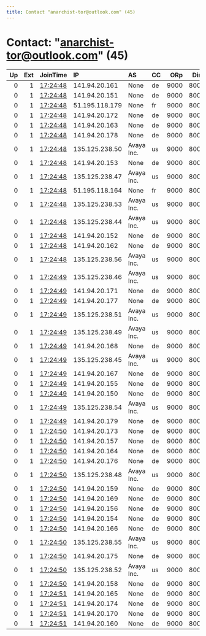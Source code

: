 ```yaml
---
title: Contact "anarchist-tor@outlook.com" (45)
---
```


# Contact: "anarchist-tor@outlook.com" (45)

|   Up |   Ext | JoinTime                                                                                            | IP             | AS         | CC   |   ORp |   Dirp | OS    | Version   | Nickname   |   eFamMembers |
|-----:|------:|:----------------------------------------------------------------------------------------------------|:---------------|:-----------|:-----|------:|-------:|:------|:----------|:-----------|--------------:|
|    0 |     1 | [17:24:48](https://metrics.torproject.org/rs.html#details/13E0F6D9338DCFE5B1406AA3BF29381B8B38EF7D) | 141.94.20.161  | None       | de   |  9000 |   8000 | Linux | 0.4.5.7   | AnArChY    |            45 |
|    0 |     1 | [17:24:48](https://metrics.torproject.org/rs.html#details/447B7ABDE7391CAF446252856C29953168D7B857) | 141.94.20.151  | None       | de   |  9000 |   8000 | Linux | 0.4.5.7   | AnArChY    |            45 |
|    0 |     1 | [17:24:48](https://metrics.torproject.org/rs.html#details/4D611B55B14CE3216D18E2DD0C14B128496B6D70) | 51.195.118.179 | None       | fr   |  9000 |   8000 | Linux | 0.4.5.7   | AnArChY    |            45 |
|    0 |     1 | [17:24:48](https://metrics.torproject.org/rs.html#details/4FFCED1CDF2ED2E13F36BF92FA26335AFD199CF7) | 141.94.20.172  | None       | de   |  9000 |   8000 | Linux | 0.4.5.7   | AnArChY    |            45 |
|    0 |     1 | [17:24:48](https://metrics.torproject.org/rs.html#details/5F95BB55CE33D07DD9B50BE4D1C52E4F7C1C6279) | 141.94.20.163  | None       | de   |  9000 |   8000 | Linux | 0.4.5.7   | AnArChY    |            45 |
|    0 |     1 | [17:24:48](https://metrics.torproject.org/rs.html#details/6475AB6BA40CBE1ED4DDC49FA3673CB931F89EA1) | 141.94.20.178  | None       | de   |  9000 |   8000 | Linux | 0.4.5.7   | AnArChY    |            45 |
|    0 |     1 | [17:24:48](https://metrics.torproject.org/rs.html#details/76DC8388115B6E36786E14A264D9117C063F9371) | 135.125.238.50 | Avaya Inc. | us   |  9000 |   8000 | Linux | 0.4.5.7   | AnArChY    |            45 |
|    0 |     1 | [17:24:48](https://metrics.torproject.org/rs.html#details/7C264519C3DEFB731D3D0019FCE503770A40D17C) | 141.94.20.153  | None       | de   |  9000 |   8000 | Linux | 0.4.5.7   | AnArChY    |            45 |
|    0 |     1 | [17:24:48](https://metrics.torproject.org/rs.html#details/7CC5E82FDCE3F290E77B4C7A4B26A5517B7257B8) | 135.125.238.47 | Avaya Inc. | us   |  9000 |   8000 | Linux | 0.4.5.7   | AnArChY    |            45 |
|    0 |     1 | [17:24:48](https://metrics.torproject.org/rs.html#details/81990F4640AD229EDF4B44F8EC2FF5C5EF5519FC) | 51.195.118.164 | None       | fr   |  9000 |   8000 | Linux | 0.4.5.7   | AnArChY    |            45 |
|    0 |     1 | [17:24:48](https://metrics.torproject.org/rs.html#details/90A5CADEF076D6283AC91954D83FCD6B5A64B294) | 135.125.238.53 | Avaya Inc. | us   |  9000 |   8000 | Linux | 0.4.5.7   | AnArChY    |            45 |
|    0 |     1 | [17:24:48](https://metrics.torproject.org/rs.html#details/9406BD5451FA835BE8402E06A9B971826320473B) | 135.125.238.44 | Avaya Inc. | us   |  9000 |   8000 | Linux | 0.4.5.7   | AnArChY    |            45 |
|    0 |     1 | [17:24:48](https://metrics.torproject.org/rs.html#details/CA7DDAC7656B4445B802CF093633E0F45F81DF58) | 141.94.20.152  | None       | de   |  9000 |   8000 | Linux | 0.4.5.7   | AnArChY    |            45 |
|    0 |     1 | [17:24:48](https://metrics.torproject.org/rs.html#details/D39567AADCD8A722A8DB05A73344FB7EB2D2D94B) | 141.94.20.162  | None       | de   |  9000 |   8000 | Linux | 0.4.5.7   | AnArChY    |            45 |
|    0 |     1 | [17:24:48](https://metrics.torproject.org/rs.html#details/D713E33D51A921F89C7459ED45C500654551FB30) | 135.125.238.56 | Avaya Inc. | us   |  9000 |   8000 | Linux | 0.4.5.7   | AnArChY    |            45 |
|    0 |     1 | [17:24:49](https://metrics.torproject.org/rs.html#details/039478A54681D294418D671BC59FF077F8826DE7) | 135.125.238.46 | Avaya Inc. | us   |  9000 |   8000 | Linux | 0.4.5.7   | AnArChY    |            45 |
|    0 |     1 | [17:24:49](https://metrics.torproject.org/rs.html#details/2C4516CE6D66F7363690BE20C39EB2884E1EE42C) | 141.94.20.171  | None       | de   |  9000 |   8000 | Linux | 0.4.5.7   | AnArChY    |            45 |
|    0 |     1 | [17:24:49](https://metrics.torproject.org/rs.html#details/32E8C7430726F9A3BBE5B08D20CEA7E1825675CA) | 141.94.20.177  | None       | de   |  9000 |   8000 | Linux | 0.4.5.7   | AnArChY    |            45 |
|    0 |     1 | [17:24:49](https://metrics.torproject.org/rs.html#details/3C761472CB44A2169D811E23E88DD411A36E85E2) | 135.125.238.51 | Avaya Inc. | us   |  9000 |   8000 | Linux | 0.4.5.7   | AnArChY    |            45 |
|    0 |     1 | [17:24:49](https://metrics.torproject.org/rs.html#details/4C1478885A9AD4CBFE084F92223F7FEBB5678DAE) | 135.125.238.49 | Avaya Inc. | us   |  9000 |   8000 | Linux | 0.4.5.7   | AnArChY    |            45 |
|    0 |     1 | [17:24:49](https://metrics.torproject.org/rs.html#details/507BCA1A1AD826758C84EB2FFFC8419A9A3A6F30) | 141.94.20.168  | None       | de   |  9000 |   8000 | Linux | 0.4.5.7   | AnArChY    |            45 |
|    0 |     1 | [17:24:49](https://metrics.torproject.org/rs.html#details/6C4FB382455C196ADD8ED01210CF45E6F927A8AB) | 135.125.238.45 | Avaya Inc. | us   |  9000 |   8000 | Linux | 0.4.5.7   | AnArChY    |            45 |
|    0 |     1 | [17:24:49](https://metrics.torproject.org/rs.html#details/722BF875A46D0F38093EEBCEFFB01AC6C9120CF1) | 141.94.20.167  | None       | de   |  9000 |   8000 | Linux | 0.4.5.7   | AnArChY    |            45 |
|    0 |     1 | [17:24:49](https://metrics.torproject.org/rs.html#details/7C24194B77D6F3A1D15781AE199748E092EAE30F) | 141.94.20.155  | None       | de   |  9000 |   8000 | Linux | 0.4.5.7   | AnArChY    |            45 |
|    0 |     1 | [17:24:49](https://metrics.torproject.org/rs.html#details/9E4BC9BDBFE929DA09859864FD7814F70467A938) | 141.94.20.150  | None       | de   |  9000 |   8000 | Linux | 0.4.5.7   | AnArChY    |            45 |
|    0 |     1 | [17:24:49](https://metrics.torproject.org/rs.html#details/B8E868F5897E904F76F747AB1ACBC047E522E65F) | 135.125.238.54 | Avaya Inc. | us   |  9000 |   8000 | Linux | 0.4.5.7   | AnArChY    |            45 |
|    0 |     1 | [17:24:49](https://metrics.torproject.org/rs.html#details/D430475BA6704897E9403F956F1C3CD6D12F9546) | 141.94.20.179  | None       | de   |  9000 |   8000 | Linux | 0.4.5.7   | AnArChY    |            45 |
|    0 |     1 | [17:24:50](https://metrics.torproject.org/rs.html#details/05490A9F75092C5FA6881981983E668B9A09DCF1) | 141.94.20.173  | None       | de   |  9000 |   8000 | Linux | 0.4.5.7   | AnArChY    |            45 |
|    0 |     1 | [17:24:50](https://metrics.torproject.org/rs.html#details/191309092A6E0DC3F9F8F372C9AD1B7DDB2C4DB2) | 141.94.20.157  | None       | de   |  9000 |   8000 | Linux | 0.4.5.7   | AnArChY    |            45 |
|    0 |     1 | [17:24:50](https://metrics.torproject.org/rs.html#details/1CC1C45A138036B740C301FE0DB12C5E67535A00) | 141.94.20.164  | None       | de   |  9000 |   8000 | Linux | 0.4.5.7   | AnArChY    |            45 |
|    0 |     1 | [17:24:50](https://metrics.torproject.org/rs.html#details/47D73F344BAAF354B74FB9A10C8BD273D18B3C02) | 141.94.20.176  | None       | de   |  9000 |   8000 | Linux | 0.4.5.7   | AnArChY    |            45 |
|    0 |     1 | [17:24:50](https://metrics.torproject.org/rs.html#details/786DFE986CEFF1E29595DA804091B741C07256FB) | 135.125.238.48 | Avaya Inc. | us   |  9000 |   8000 | Linux | 0.4.5.7   | AnArChY    |            45 |
|    0 |     1 | [17:24:50](https://metrics.torproject.org/rs.html#details/8AC34109F9535598CFFDDC759FE3099FB3C56300) | 141.94.20.159  | None       | de   |  9000 |   8000 | Linux | 0.4.5.7   | AnArChY    |            45 |
|    0 |     1 | [17:24:50](https://metrics.torproject.org/rs.html#details/8C37A1FF65E2B99BB578D51991D7EF43472C03C6) | 141.94.20.169  | None       | de   |  9000 |   8000 | Linux | 0.4.5.7   | AnArChY    |            45 |
|    0 |     1 | [17:24:50](https://metrics.torproject.org/rs.html#details/9BD182D40134C19AF5075BD017D45FC419062172) | 141.94.20.156  | None       | de   |  9000 |   8000 | Linux | 0.4.5.7   | AnArChY    |            45 |
|    0 |     1 | [17:24:50](https://metrics.torproject.org/rs.html#details/A8D7B0B2870AD956496E5D922FD8CA11FB030188) | 141.94.20.154  | None       | de   |  9000 |   8000 | Linux | 0.4.5.7   | AnArChY    |            45 |
|    0 |     1 | [17:24:50](https://metrics.torproject.org/rs.html#details/B57D388851E0F3ECFA444C71B3ECAEEC9898BF8A) | 141.94.20.166  | None       | de   |  9000 |   8000 | Linux | 0.4.5.7   | AnArChY    |            45 |
|    0 |     1 | [17:24:50](https://metrics.torproject.org/rs.html#details/C03223D4E004721A479BE3E5F423ACDDE3B3F5A1) | 135.125.238.55 | Avaya Inc. | us   |  9000 |   8000 | Linux | 0.4.5.7   | AnArChY    |            45 |
|    0 |     1 | [17:24:50](https://metrics.torproject.org/rs.html#details/DD64A12338FA07D5FD4ECD182D86A3E95478D8F2) | 141.94.20.175  | None       | de   |  9000 |   8000 | Linux | 0.4.5.7   | AnArChY    |            45 |
|    0 |     1 | [17:24:50](https://metrics.torproject.org/rs.html#details/DEA6A8323252CA116E50E8DC953FB83115A311DC) | 135.125.238.52 | Avaya Inc. | us   |  9000 |   8000 | Linux | 0.4.5.7   | AnArChY    |            45 |
|    0 |     1 | [17:24:50](https://metrics.torproject.org/rs.html#details/FF8FB294762A51F35D85587ECF50FFD54D7ED5E5) | 141.94.20.158  | None       | de   |  9000 |   8000 | Linux | 0.4.5.7   | AnArChY    |            45 |
|    0 |     1 | [17:24:51](https://metrics.torproject.org/rs.html#details/5DE92D99345AE793A52C30881F751ECA41491F9C) | 141.94.20.165  | None       | de   |  9000 |   8000 | Linux | 0.4.5.7   | AnArChY    |            45 |
|    0 |     1 | [17:24:51](https://metrics.torproject.org/rs.html#details/D022014DFE33E51C33C909D20DADFCD550EE29BE) | 141.94.20.174  | None       | de   |  9000 |   8000 | Linux | 0.4.5.7   | AnArChY    |            45 |
|    0 |     1 | [17:24:51](https://metrics.torproject.org/rs.html#details/E70C0759AB026CC9D611CF88442D5A8F7B1E0F34) | 141.94.20.170  | None       | de   |  9000 |   8000 | Linux | 0.4.5.7   | AnArChY    |            45 |
|    0 |     1 | [17:24:51](https://metrics.torproject.org/rs.html#details/FB934094D264B2B772508136CD2E0E6A87B01FB9) | 141.94.20.160  | None       | de   |  9000 |   8000 | Linux | 0.4.5.7   | AnArChY    |            45 |
